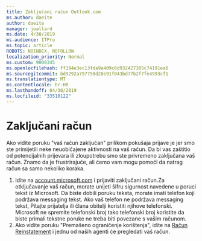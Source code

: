 ```yaml
---
title: Zaključani račun Outlook.com
ms.author: daeite
author: daeite
manager: joallard
ms.date: 4/30/2019
ms.audience: ITPro
ms.topic: article
ROBOTS: NOINDEX, NOFOLLOW
localization_priority: Normal
ms.custom: 9000345
ms.openlocfilehash: ff194e3ec13fda9a409c6d932427385c74191ea6
ms.sourcegitcommit: bd9292a797758d28e91f043bd77b2f7fe4993cf1
ms.translationtype: MT
ms.contentlocale: hr-HR
ms.lasthandoff: 04/30/2019
ms.locfileid: "33510122"
---
```

# <a name="account-locked"></a>Zaključani račun

Ako vidite poruku "vaš račun zaključan" prilikom pokušaja prijave je jer smo ste primijetili neke neuobičajene aktivnosti na vaš račun. Da bi vas zaštitio od potencijalnih prijevara ili zloupotrebu smo ste privremeno zaključana vaš račun. Znamo da je frustrirajuće, ali ćemo vam mogu pomoći da natrag račun sa samo nekoliko koraka.

1. Idite na [account.microsoft.com](https://go.microsoft.com/fwlink/?linkid=2090484) i prijaviti zaključani račun.Za otključavanje vaš račun, morate unijeti šifru sigurnost navedene u poruci tekst iz Microsoft. Da biste dobili poruku teksta, morate imati telefon koji podržava messaging tekst. Ako vaš telefon ne podržava messaging tekst, Pitajte prijatelja ili člana obitelji koristiti njihove telefonski. Microsoft ne spremite telefonski broj tako telefonski broj koristite da biste primali tekstne poruke ne treba biti povezane s vašim računom.
2. Ako vidite poruku "Premašeno ograničenje korištenja", idite na [Račun Reinstatement](https://go.microsoft.com/fwlink/?linkid=2090483) i jednu od naših agenti će pregledati vaš račun.
